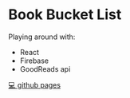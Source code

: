 # Book Bucket List

Playing around with:
* React
* Firebase
* GoodReads api

[💻 github pages](https://ngjeannette.github.io/book-bucket-list/)